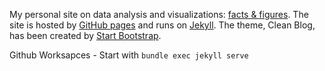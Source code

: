 My personal site on data analysis and visualizations: [facts & figures](http://factsandfigures.me). The site is hosted by [GitHub pages](https://pages.github.com/) and runs on [Jekyll](http://jekyllrb.com/). The theme, Clean Blog, has been created by [Start Bootstrap](http://startbootstrap.com/).

Github Worksapces - Start with `bundle exec jekyll serve`
